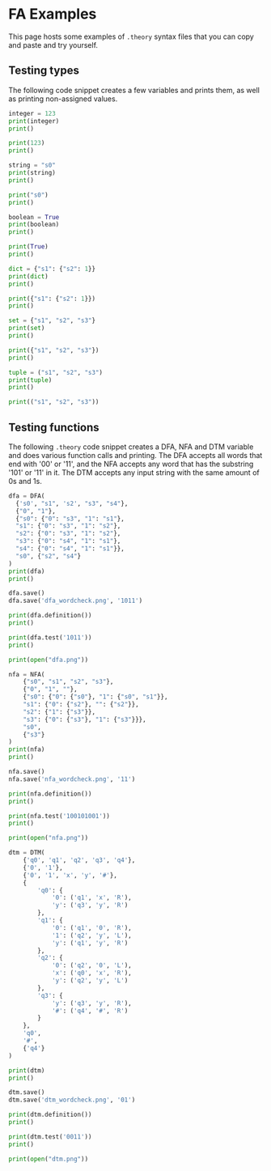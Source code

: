 # FA Examples

This page hosts some examples of `.theory` syntax files that you can copy and paste and try yourself.

## Testing types

The following code snippet creates a few variables and prints them, as well as printing non-assigned values.
```python
integer = 123
print(integer)
print()

print(123)
print()

string = "s0"
print(string)
print()

print("s0")
print()

boolean = True
print(boolean)
print()

print(True)
print()

dict = {"s1": {"s2": 1}}
print(dict)
print()

print({"s1": {"s2": 1}})
print()

set = {"s1", "s2", "s3"}
print(set)
print()

print({"s1", "s2", "s3"})
print()

tuple = ("s1", "s2", "s3")
print(tuple)
print()

print(("s1", "s2", "s3"))
```

## Testing functions

The following `.theory` code snippet creates a DFA, NFA and DTM variable and does various function calls and printing. The DFA accepts all words that end with '00' or '11', and the NFA accepts any word that has the substring '101' or '11' in it. The DTM accepts any input string with the same amount of 0s and 1s.

```python
dfa = DFA(
  {'s0', "s1", 's2', "s3", "s4"}, 
  {"0", "1"}, 
  {"s0": {"0": "s3", "1": "s1"}, 
  "s1": {"0": "s3", "1": "s2"}, 
  "s2": {"0": "s3", "1": "s2"}, 
  "s3": {"0": "s4", "1": "s1"}, 
  "s4": {"0": "s4", "1": "s1"}}, 
  "s0", {"s2", "s4"}
)
print(dfa)
print()

dfa.save()
dfa.save('dfa_wordcheck.png', '1011')

print(dfa.definition())
print()

print(dfa.test('1011'))
print()

print(open("dfa.png"))

nfa = NFA(
    {"s0", "s1", "s2", "s3"}, 
    {"0", "1", ""}, 
    {"s0": {"0": {"s0"}, "1": {"s0", "s1"}}, 
    "s1": {"0": {"s2"}, "": {"s2"}}, 
    "s2": {"1": {"s3"}}, 
    "s3": {"0": {"s3"}, "1": {"s3"}}}, 
    "s0", 
    {"s3"}
)
print(nfa)
print()

nfa.save()
nfa.save('nfa_wordcheck.png', '11')

print(nfa.definition())
print()

print(nfa.test('100101001'))
print()

print(open("nfa.png"))

dtm = DTM(
    {'q0', 'q1', 'q2', 'q3', 'q4'},
    {'0', '1'},
    {'0', '1', 'x', 'y', '#'},
    {
        'q0': {
            '0': ('q1', 'x', 'R'),
            'y': ('q3', 'y', 'R')
        },
        'q1': {
            '0': ('q1', '0', 'R'),
            '1': ('q2', 'y', 'L'),
            'y': ('q1', 'y', 'R')
        },
        'q2': {
            '0': ('q2', '0', 'L'),
            'x': ('q0', 'x', 'R'),
            'y': ('q2', 'y', 'L')
        },
        'q3': {
            'y': ('q3', 'y', 'R'),
            '#': ('q4', '#', 'R')
        }
    },
    'q0',
    '#',
    {'q4'}
)

print(dtm)
print()

dtm.save()
dtm.save('dtm_wordcheck.png', '01')

print(dtm.definition())
print()

print(dtm.test('0011'))
print()

print(open("dtm.png"))
```

